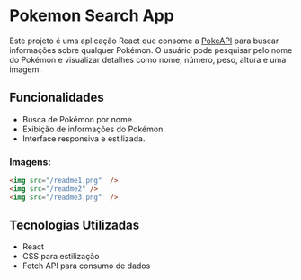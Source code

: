 # Pokemon Search App

Este projeto é uma aplicação React que consome a [PokeAPI](https://pokeapi.co/) para buscar informações sobre qualquer Pokémon. 
O usuário pode pesquisar pelo nome do Pokémon e visualizar detalhes como nome, número, peso, altura e uma imagem.

## Funcionalidades
- Busca de Pokémon por nome.
- Exibição de informações do Pokémon.
- Interface responsiva e estilizada.


### Imagens:
```html
<img src="/readme1.png"  />
<img src="/readme2" />
<img src="/readme3.png"  />
```


## Tecnologias Utilizadas
- React
- CSS para estilização
- Fetch API para consumo de dados
